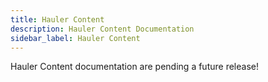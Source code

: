 ```yaml
---
title: Hauler Content
description: Hauler Content Documentation
sidebar_label: Hauler Content
---
```


Hauler Content documentation are pending a future release!
